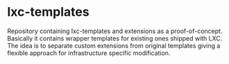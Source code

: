 lxc-templates
=============

Repository containing lxc-templates and extensions as a proof-of-concept.
Basically it contains wrapper templates for existing ones shipped with LXC. 
The idea is to separate custom extensions from original templates giving a flexible approach for infrastructure specific modification.